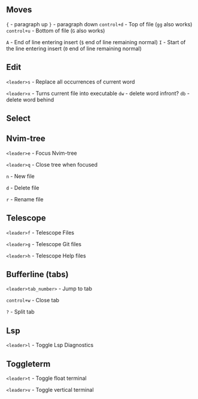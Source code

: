 ## Moves
`{` - paragraph up
`}` - paragraph down
`control+d` - Top of file (`gg` also works)
`control+u` - Bottom of file (`G` also works)

`A` - End of line entering insert (`$` end of line remaining normal)
`I` - Start of the line entering insert (`0` end of line remaining normal)

## Edit
`<leader>s` - Replace all occurrences of current word

`<leader>x` - Turns current file into executable
`dw` - delete word infront?
`db` - delete word behind
 
## Select


## Nvim-tree
`<leader>e` - Focus Nvim-tree

`<leader>q` - Close tree when focused

`n` - New file

`d` - Delete file

`r` - Rename file


## Telescope
`<leader>f` - Telescope Files

`<leader>g` - Telescope Git files

`<leader>h` - Telescope Help files


## Bufferline (tabs)
`<leader>tab_number>` - Jump to tab

`control+w` - Close tab

`?` - Split tab


## Lsp
`<leader>l` - Toggle Lsp Diagnostics


## Toggleterm
`<leader>t` - Toggle float terminal

`<leader>v` - Toggle vertical terminal

